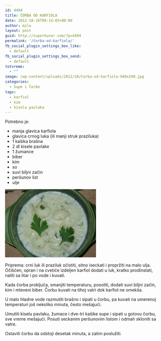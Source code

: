 ```yaml
---
id: 4494
title: ČORBA OD KARFIOLA
date: 2012-10-16T09:14:03+00:00
author: mila
layout: post
guid: http://superkuvar.com/?p=4494
permalink: '/čorba-od-karfiola/'
fb_social_plugin_settings_box_like:
  - default
fb_social_plugin_settings_box_send:
  - default
totvreme:
  - ""
image: /wp-content/uploads/2012/10/Corba-od-karfiola-940x198.jpg
categories:
  - Supe i Čorbe
tags:
  - karfiol
  - kim
  - kisela pavlaka
---
```

Potrebno je:

  * manja glavica karfiola
  * glavica crnog luka (ili manji struk praziluka)
  * 1 kašika brašna
  * 2 dl kisele pavlake
  * 1 žumance
  * biber
  * kim
  * so
  * suvi biljni začin
  * peršunov list
  * ulje

<img class="alignnone size-medium wp-image-4495" title="Corba od karfiola" src="/wp-content/uploads/2012/10/Corba-od-karfiola-300x225.jpg" alt="" width="300" height="225" /> 

Priprema: crni luk ili praziluk očistiti, sitno iseckati i propržiti na malo ulja. Očišćen, opran i na cvetiće izdeljen karfiol dodati u luk, kratko prodinstati, naliti sa litar i po vode i kuvati.

Kada čorba proključa, smanjiti temperaturu, posoliti, dodati suvi biljni začin, kim i mleveni biber. Čorbu kuvati na tihoj vatri dok karfiol ne omekša.

U malo hladne vode razmutiti brašno i sipati u čorbu, pa kuvati na umerenoj temperaturi još nekoliko minuta, često mešajući.

Umutiti kiselu pavlaku, žumace i dve-tri kašike supe i sipati u gotovu čorbu, sve vreme mešajući. Posuti seckanim peršunovim listom i odmah skloniti sa vatre.

Ostaviti čorbu da odstoji desetak minuta, a zatim poslužiti.